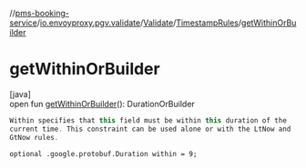 //[pms-booking-service](../../../../index.md)/[io.envoyproxy.pgv.validate](../../index.md)/[Validate](../index.md)/[TimestampRules](index.md)/[getWithinOrBuilder](get-within-or-builder.md)

# getWithinOrBuilder

[java]\
open fun [getWithinOrBuilder](get-within-or-builder.md)(): DurationOrBuilder

```kotlin
Within specifies that this field must be within this duration of the
current time. This constraint can be used alone or with the LtNow and
GtNow rules.

```
`optional .google.protobuf.Duration within = 9;`